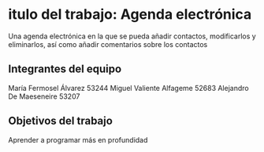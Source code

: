 # itulo del trabajo: Agenda electrónica

Una agenda electrónica en la que se pueda añadir contactos, modificarlos y eliminarlos, así como añadir comentarios sobre los contactos

## Integrantes del equipo

María Fermosel Álvarez 53244
Miguel Valiente Alfageme 52683
Alejandro De Maeseneire 53207

## Objetivos del trabajo

Aprender a programar más en profundidad
